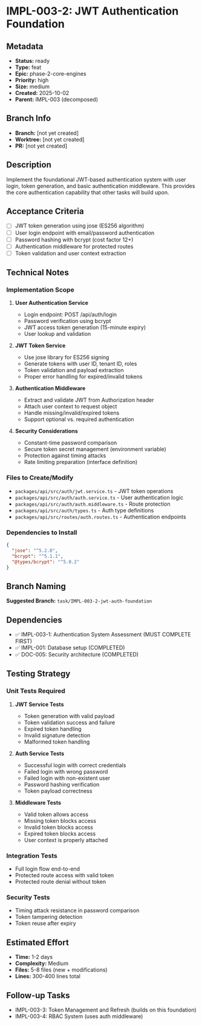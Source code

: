 # IMPL-003-2: JWT Authentication Foundation

## Metadata
- **Status:** ready
- **Type:** feat
- **Epic:** phase-2-core-engines
- **Priority:** high
- **Size:** medium
- **Created:** 2025-10-02
- **Parent:** IMPL-003 (decomposed)

## Branch Info
- **Branch:** [not yet created]
- **Worktree:** [not yet created]
- **PR:** [not yet created]

## Description
Implement the foundational JWT-based authentication system with user login, token generation, and basic authentication middleware. This provides the core authentication capability that other tasks will build upon.

## Acceptance Criteria
- [ ] JWT token generation using jose (ES256 algorithm)
- [ ] User login endpoint with email/password authentication
- [ ] Password hashing with bcrypt (cost factor 12+)
- [ ] Authentication middleware for protected routes
- [ ] Token validation and user context extraction

## Technical Notes

### Implementation Scope
1. **User Authentication Service**
   - Login endpoint: POST /api/auth/login
   - Password verification using bcrypt
   - JWT access token generation (15-minute expiry)
   - User lookup and validation

2. **JWT Token Service**
   - Use jose library for ES256 signing
   - Generate tokens with user ID, tenant ID, roles
   - Token validation and payload extraction
   - Proper error handling for expired/invalid tokens

3. **Authentication Middleware**
   - Extract and validate JWT from Authorization header
   - Attach user context to request object
   - Handle missing/invalid/expired tokens
   - Support optional vs. required authentication

4. **Security Considerations**
   - Constant-time password comparison
   - Secure token secret management (environment variable)
   - Protection against timing attacks
   - Rate limiting preparation (interface definition)

### Files to Create/Modify
- `packages/api/src/auth/jwt.service.ts` - JWT token operations
- `packages/api/src/auth/auth.service.ts` - User authentication logic
- `packages/api/src/auth/auth.middleware.ts` - Route protection
- `packages/api/src/auth/types.ts` - Auth type definitions
- `packages/api/src/routes/auth.routes.ts` - Authentication endpoints

### Dependencies to Install
```json
{
  "jose": "^5.2.0",
  "bcrypt": "^5.1.1",
  "@types/bcrypt": "^5.0.2"
}
```

## Branch Naming
**Suggested Branch:** `task/IMPL-003-2-jwt-auth-foundation`

## Dependencies
- ✅ IMPL-003-1: Authentication System Assessment (MUST COMPLETE FIRST)
- ✅ IMPL-001: Database setup (COMPLETED)
- ✅ DOC-005: Security architecture (COMPLETED)

## Testing Strategy

### Unit Tests Required
1. **JWT Service Tests**
   - Token generation with valid payload
   - Token validation success and failure
   - Expired token handling
   - Invalid signature detection
   - Malformed token handling

2. **Auth Service Tests**
   - Successful login with correct credentials
   - Failed login with wrong password
   - Failed login with non-existent user
   - Password hashing verification
   - Token payload correctness

3. **Middleware Tests**
   - Valid token allows access
   - Missing token blocks access
   - Invalid token blocks access
   - Expired token blocks access
   - User context is properly attached

### Integration Tests
- Full login flow end-to-end
- Protected route access with valid token
- Protected route denial without token

### Security Tests
- Timing attack resistance in password comparison
- Token tampering detection
- Token reuse after expiry

## Estimated Effort
- **Time:** 1-2 days
- **Complexity:** Medium
- **Files:** 5-8 files (new + modifications)
- **Lines:** 300-400 lines total

## Follow-up Tasks
- IMPL-003-3: Token Management and Refresh (builds on this foundation)
- IMPL-003-4: RBAC System (uses auth middleware)
